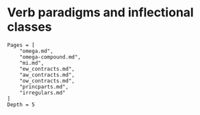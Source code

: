 # Verb paradigms and inflectional classes


```@contents
Pages = [
    "omega.md",
    "omega-compound.md",
    "mi.md",
    "ew_contracts.md",
    "aw_contracts.md",
    "ow_contracts.md",
    "princparts.md",
    "irregulars.md"
]
Depth = 5
```